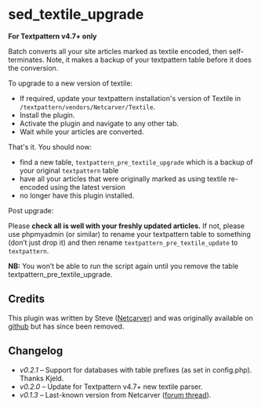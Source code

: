 # sed_textile_upgrade

**For Textpattern v4.7+ only**

Batch converts all your site articles marked as textile encoded, then self-terminates. Note, it makes a backup of your textpattern table before it does the conversion.

To upgrade to a new version of textile:

- If required, update your textpattern installation's version of Textile in `/textpattern/vendors/Netcarver/Textile`.
- Install the plugin.
- Activate the plugin and navigate to any other tab.
- Wait while your articles are converted.

That's it. You should now:

- find a new table, `textpattern_pre_textile_upgrade` which is a backup of your original `textpattern` table
- have all your articles that were originally marked as using textile re-encoded using the latest version
- no longer have this plugin installed.

Post upgrade:

Please **check all is well with your freshly updated articles.** If not, please use phpmyadmin (or similar) to rename your textpattern table to something (don’t just drop it) and then rename `textpattern_pre_textile_update` to `textpattern`.</p>

**NB:** You won’t be able to run the script again until you remove the table textpattern_pre_textile_upgrade.

## Credits

This plugin was written by Steve ([Netcarver](https://github.com/netcarver)) and was originally available on [github](https://github.com/netcarver/sed_textile_upgrade) but has since been removed.

## Changelog

- *v0.2.1* – Support for databases with table prefixes (as set in config.php). Thanks Kjeld.
- *v0.2.0* – Update for Textpattern v4.7+ new textile parser.
- *v0.1.3* – Last-known version from Netcarver ([forum thread](https://forum.textpattern.com/viewtopic.php?pid=256791#p256791)).
